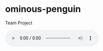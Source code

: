 # ominous-penguin
Team Project

<audio controls src="/al_dance.mp3" />

---
> https://github.com/tuvtran/project-based-learning - Multiple projects we can choose from
---

<p align="center">
  <img width="280" height="280" src="/al.gif" alt="Alien Image">
</p>

## Welcome!
This will be where we can modify and store files relating to our team project.


## Possible Project Areas:
> Electronics

> Communication (Networking)

> Software
